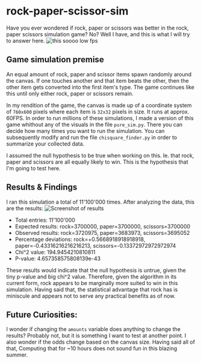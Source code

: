 # rock-paper-scissor-sim
Have you ever wondered if rock, paper or scissors was better in the rock, paper scissors simulation game? No? Well I have, and this is what I will try to answer here. 
![this soooo low fps](https://raw.githubusercontent.com/marie-kjelberg/rock-paper-scissors/main/game.gif)

## Game simulation premise
An equal amount of rock, paper and scissor items spawn randomly around the canvas. If one touches another and that item beats the other, then the other item gets converted into the first item's type. The game continues like this until only either rock, paper or scissors remain. 

In my rendition of the game, the canvas is made up of a coordinate system of ``760x600`` pixels where each item is ``32x32`` pixels in size. It runs at approx. 60FPS. In order to run millions of these simulations, I made a version of this game whithout any of the visuals in the file ``pure_sim.py``. There you can decide how many times you want to run the simulation. You can subsequently modify and run the file ``chisquare_finder.py`` in order to summarize your collected data.

I assumed the null hypothesis to be true when working on this. Ie. that rock, paper and scissors are all equally likely to win. This is the hypothesis that I'm going to test here.

## Results & Findings
I ran this simulation a total of 11'100'000 times. After analyzing the data, this are the results:
![Screenshot of results](https://raw.githubusercontent.com/marie-kjelberg/rock-paper-scissors/main/chisquare_finder_21072025.png)
- Total entries: 11'100'000
- Expected results: rock=3700000, paper=3700000, scissors=3700000
- Observed results: rock=3720975, paper=3683973, scissors=3695052
- Percentage deviations: rock=+0.5668918918918918, paper=-0.43316216216216213, scissors=-0.13372972972972974
- Chi^2 value: 194.9454210810811
- P-value: 4.657358575808139e-43

These results would indicate that the null hypothesis is untrue, given the tiny p-value and big chi^2 value. Therefore, given the algorithm in its current form, rock appears to be marginally more suited to win in this simulation. Having said that, the statistical advantage that rock has is miniscule and appears not to serve any practical benefits as of now. 

## Future Curiosities: 

I wonder if changing the ``amounts`` variable does anything to change the results? Probably not, but it is something I want to test at another point. I also wonder if the odds change based on the canvas size. Having said all of that, Computing that for ~10 hours does not sound fun in this blazing summer.  